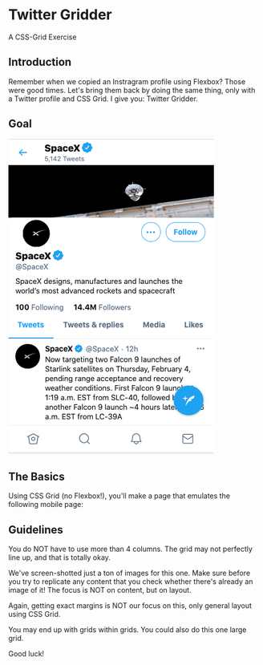 # Twitter Gridder

A CSS-Grid Exercise

## Introduction

Remember when we copied an Instragram profile using Flexbox? Those were good times. Let's bring them back by doing the same thing, only with a Twitter profile and CSS Grid. I give you: Twitter Gridder.

## Goal

<img src="assets/goal.png">

## The Basics

Using CSS Grid (no Flexbox!), you'll make a page that emulates the following mobile page:

## Guidelines

You do NOT have to use more than 4 columns. The grid may not perfectly line up, and that is totally okay. 

We've screen-shotted just a ton of images for this one. Make sure before you try to replicate any content that you check whether there's already an image of it! The focus is NOT on content, but on layout.

Again, getting exact margins is NOT our focus on this, only general layout using CSS Grid.

You may end up with grids within grids. You could also do this one large grid.

Good luck!
